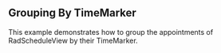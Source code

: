 ## Grouping By TimeMarker
This example demonstrates how to group the appointments of RadScheduleView by their TimeMarker.

[//]: <keywords: appointments>
